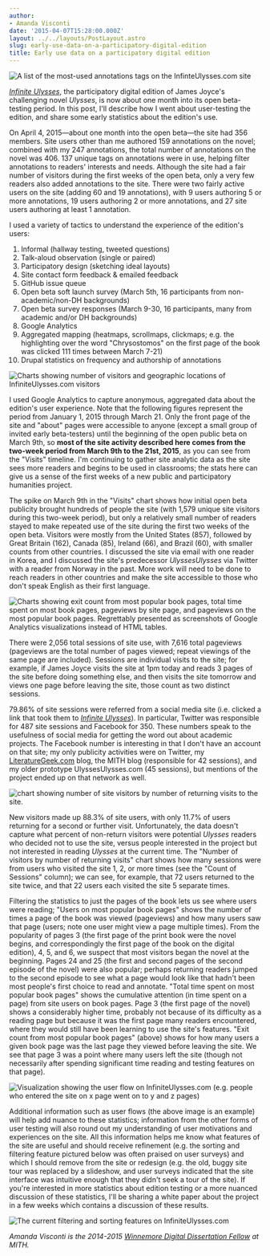 ```yaml
---
author:
- Amanda Visconti
date: '2015-04-07T15:28:00.000Z'
layout: ../../layouts/PostLayout.astro
slug: early-use-data-on-a-participatory-digital-edition
title: Early use data on a participatory digital edition
---
```


![A list of the most-used annotations tags on the InfinteUlysses.com site](/assets/images/2015-04-screenshot_325.png)

[_Infinite Ulysses_](http://www.InfiniteUlysses.com), the participatory digital edition of James Joyce's challenging novel _Ulysses_, is now about one month into its open beta-testing period. In this post, I'll describe how I went about user-testing the edition, and share some early statistics about the edition's use.

On April 4, 2015—about one month into the open beta—the site had 356 members. Site users other than me authored 159 annotations on the novel; combined with my 247 annotations, the total number of annotations on the novel was 406. 137 unique tags on annotations were in use, helping filter annotations to readers' interests and needs. Although the site had a fair number of visitors during the first weeks of the open beta, only a very few readers also added annotations to the site. There were two fairly active users on the site (adding 60 and 19 annotations), with 9 users authoring 5 or more annotations, 19 users authoring 2 or more annotations, and 27 site users authoring at least 1 annotation.

I used a variety of tactics to understand the experience of the edition's users:

1. Informal (hallway testing, tweeted questions)
2. Talk-aloud observation (single or paired)
3. Participatory design (sketching ideal layouts)
4. Site contact form feedback & emailed feedback
5. GitHub issue queue
6. Open beta soft launch survey (March 5th, 16 participants from non-academic/non-DH backgrounds)
7. Open beta survey responses (March 9-30, 16 participants, many from academic and/or DH backgrounds)
8. Google Analytics
9. Aggregated mapping (heatmaps, scrollmaps, clickmaps; e.g. the highlighting over the word "Chrysostomos" on the first page of the book was clicked 111 times between March 7-21)
10. Drupal statistics on frequency and authorship of annotations

![Charts showing number of visitors and geographic locations of InfiniteUlysses.com visitors](/assets/images/2015-04-1.png)

I used Google Analytics to capture anonymous, aggregated data about the edition's user experience. Note that the following figures represent the period from January 1, 2015 through March 21. Only the front page of the site and "about" pages were accessible to anyone (except a small group of invited early beta-testers) until the beginning of the open public beta on March 9th, so **most of the site activity described here comes from the two-week period from March 9th to the 21st, 2015**, as you can see from the "Visits" timeline. I'm continuing to gather site analytic data as the site sees more readers and begins to be used in classrooms; the stats here can give us a sense of the first weeks of a new public and participatory humanities project.

The spike on March 9th in the "Visits" chart shows how initial open beta publicity brought hundreds of people the site (with 1,579 unique site visitors during this two-week period), but only a relatively small number of readers stayed to make repeated use of the site during the first two weeks of the open beta. Visitors were mostly from the United States (857), followed by Great Britain (162), Canada (85), Ireland (66), and Brazil (60), with smaller counts from other countries. I discussed the site via email with one reader in Korea, and I discussed the site's predecessor _UlyssesUlysses_ via Twitter with a reader from Norway in the past. More work will need to be done to reach readers in other countries and make the site accessible to those who don't speak English as their first language.

![Charts showing exit count from most popular book pages, total time spent on most book pages, pageviews by site page, and pageviews on the most popular book pages. Regrettably presented as screenshots of Google Analytics visualizations instead of HTML tables.](/assets/images/2015-04-2.png)

There were 2,056 total sessions of site use, with 7,616 total pageviews (pageviews are the total number of pages viewed; repeat viewings of the same page are included). Sessions are individual visits to the site; for example, if James Joyce visits the site at 1pm today and reads 3 pages of the site before doing something else, and then visits the site tomorrow and views one page before leaving the site, those count as two distinct sessions.

79.86% of site sessions were referred from a social media site (i.e. clicked a link that took them to [_Infinite Ulysses_](http://www.InfiniteUlysses.com)). In particular, Twitter was responsible for 487 site sessions and Facebook for 350. These numbers speak to the usefulness of social media for getting the word out about academic projects. The Facebook number is interesting in that I don't have an account on that site; my only publicity activities were on Twitter, my [LiteratureGeek.com](http://www.LiteratureGeek.com) blog, the MITH blog (responsible for 42 sessions), and my older prototype UlyssesUlysses.com (45 sessions), but mentions of the project ended up on that network as well.

![chart showing number of site visitors by number of returning visits to the site.](/assets/images/2015-04-3.png)

New visitors made up 88.3% of site users, with only 11.7% of users returning for a second or further visit. Unfortunately, the data doesn't capture what percent of non-return visitors were potential _Ulysses_ readers who decided not to use the site, versus people interested in the project but not interested in reading _Ulysses_ at the current time. The "Number of visitors by number of returning visits" chart shows how many sessions were from users who visited the site 1, 2, or more times (see the "Count of Sessions" column); we can see, for example, that 72 users returned to the site twice, and that 22 users each visited the site 5 separate times.

Filtering the statistics to just the pages of the book lets us see where users were reading; "Users on most popular book pages" shows the number of times a page of the book was viewed (pageviews) and how many users saw that page (users; note one user might view a page multiple times). From the popularity of pages 3 (the first page of the print book were the novel begins, and correspondingly the first page of the book on the digital edition), 4, 5, and 6, we suspect that most visitors began the novel at the beginning. Pages 24 and 25 (the first and second pages of the second episode of the novel) were also popular; perhaps returning readers jumped to the second episode to see what a page would look like that hadn't been most people's first choice to read and annotate. "Total time spent on most popular book pages" shows the cumulative attention (in time spent on a page) from site users on book pages. Page 3 (the first page of the novel) shows a considerably higher time, probably not because of its difficulty as a reading page but because it was the first page many readers encountered, where they would still have been learning to use the site's features. "Exit count from most popular book pages" (above) shows for how many users a given book page was the last page they viewed before leaving the site. We see that page 3 was a point where many users left the site (though not necessarily after spending significant time reading and testing features on that page).

![Visualization showing the user flow on InfiniteUlysses.com (e.g. people who entered the site on x page went on to y and z pages)](/assets/images/2015-04-UserFlowbySocialNetwork.png)

Additional information such as user flows (the above image is an example) will help add nuance to these statistics; information from the other forms of user testing will also round out my understanding of user motivations and experiences on the site. All this information helps me know what features of the site are useful and should receive refinement (e.g. the sorting and filtering feature pictured below was often praised on user surveys) and which I should remove from the site or redesign (e.g. the old, buggy site tour was replaced by a slideshow, and user surveys indicated that the site interface was intuitive enough that they didn't seek a tour of the site). If you're interested in more statistics about edition testing or a more nuanced discussion of these statistics, I'll be sharing a white paper about the project in a few weeks which contains a discussion of these results.

![The current filtering and sorting features on InfiniteUlysses.com](/assets/images/2015-04-filterscurrent.png)

_Amanda Visconti is the 2014-2015 [Winnemore Digital Dissertation Fellow](http://mith.umd.edu/community/fellowships/winnemore-fellows/) at MITH._